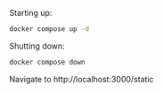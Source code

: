 Starting up:

```bash
docker compose up -d
```

Shutting down:

```bash
docker compose down
```

Navigate to http://localhost:3000/static
